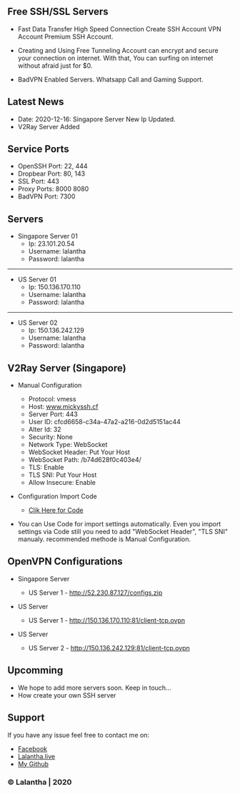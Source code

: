 ## Free SSH/SSL Servers

- Fast Data Transfer High Speed Connection Create SSH Account VPN Account Premium SSH Account.

- Creating and Using Free Tunneling Account can encrypt and secure your connection on internet. With that, You can surfing on internet without afraid just for $0.

- BadVPN Enabled Servers. Whatsapp Call and Gaming Support.

## Latest News

- Date: 2020-12-16: Singapore Server New Ip Updated.
- V2Ray Server Added

## Service Ports

- OpenSSH Port: 22, 444
- Dropbear Port: 80, 143
- SSL Port: 443
- Proxy Ports: 8000 8080
- BadVPN Port: 7300


## Servers

* Singapore Server 01                                            
    - Ip: 23.101.20.54
    - Username: lalantha
    - Password: lalantha

-------------------------

* US Server 01                                            
    - Ip: 150.136.170.110
    - Username: lalantha
    - Password: lalantha

-------------------------

* US Server 02
    - Ip: 150.136.242.129
    - Username: lalantha
    - Password: lalantha


## V2Ray Server (Singapore)

* Manual Configuration
    - Protocol: vmess
    - Host: www.mickyssh.cf
    - Server Port: 443
    - User ID: cfcd6658-c34a-47a2-a216-0d2d5151ac44
    - Alter Id: 32
    - Security: None
    - Network Type: WebSocket
    - WebSocket Header: Put Your Host
    - WebSocket Path: /b74d628f0c403e4/
    - TLS: Enable
    - TLS SNI: Put Your Host
    - Allow Insecure: Enable

* Configuration Import Code
    - [Clik Here for Code](https://hackmd.io/@lalantha/VMess) 

* You can Use Code for import settings automatically. Even you import settings via Code still you need to add "WebSocket Header", "TLS SNI" manualy. recommended methode is Manual Configuration.


## OpenVPN Configurations

* Singapore Server
    - US Server 1 - http://52.230.87.127/configs.zip

* US Server
    - US Server 1 - http://150.136.170.110:81/client-tcp.ovpn
           
* US Server
    - US Server 2 - http://150.136.242.129:81/client-tcp.ovpn


## Upcomming

- We hope to add more servers soon. Keep in touch...
- How create your own SSH server


## Support 

If you have any issue feel free to contact me on: 
- [Facebook](https://www.facebook.com/lalanthamadushan82) 
- [Lalantha.live](http://lalantha.live/)
- [My Github](https://github.com/lalantham)


### &copy; Lalantha | 2020
